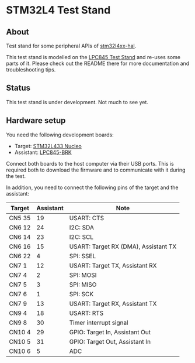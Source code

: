 # STM32L4 Test Stand

## About

Test stand for some peripheral APIs of [stm32l4xx-hal].

This test stand is modelled on the [LPC845 Test Stand] and re-uses some parts of it. Please check out the README there for more documentation and troubleshooting tips.


## Status

This test stand is under development. Not much to see yet.


## Hardware setup

You need the following development boards:

- Target: [STM32L433 Nucleo](https://www.st.com/en/evaluation-tools/nucleo-l433rc-p.html)
- Assistant: [LPC845-BRK](https://www.nxp.com/products/processors-and-microcontrollers/arm-microcontrollers/general-purpose-mcus/lpc800-cortex-m0-plus-/lpc845-breakout-board-for-lpc84x-family-mcus:LPC845-BRK)

Connect both boards to the host computer via their USB ports. This is required both to download the firmware and to communicate with it during the test.

In addition, you need to connect the following pins of the target and the assistant:

| Target  | Assistant | Note                                 |
| ------- | --------- | ------------------------------------ |
| CN5  35 |        19 | USART: CTS                           |
| CN6  12 |        24 | I2C: SDA                             |
| CN6  14 |        23 | I2C: SCL                             |
| CN6  16 |        15 | USART: Target RX (DMA), Assistant TX |
| CN6  22 |         4 | SPI: SSEL                            |
| CN7   1 |        12 | USART: Target TX, Assistant RX       |
| CN7   4 |         2 | SPI: MOSI                            |
| CN7   5 |         3 | SPI: MISO                            |
| CN7   6 |         1 | SPI: SCK                             |
| CN7   9 |        13 | USART: Target RX, Assistant TX       |
| CN9   4 |        18 | USART: RTS                           |
| CN9   8 |        30 | Timer interrupt signal               |
| CN10  4 |        29 | GPIO: Target In, Assistant Out       |
| CN10  5 |        31 | GPIO: Target Out, Assistant In       |
| CN10  6 |         5 | ADC                                  |


[stm32l4xx-hal]: https://github.com/stm32-rs/stm32l4xx-hal
[LPC845 Test Stand]: https://github.com/braun-embedded/embedded-test-stand/tree/master/lpc845-test-stand
